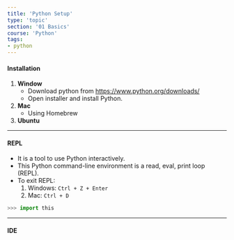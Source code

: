 ```yaml
---
title: 'Python Setup'
type: 'topic'
section: '01 Basics'
course: 'Python'
tags:
- python
---
```

#### Installation
1. **Window**
    - Download python from https://www.python.org/downloads/
    - Open installer and install Python.
2. **Mac**
    - Using Homebrew
3. **Ubuntu**

---
#### REPL
- It is a tool to use Python interactively.
- This Python command-line environment is a read, eval, print loop (REPL).
- To exit REPL:
  1. Windows: `Ctrl + Z + Enter`
  2. Mac: `Ctrl + D`

```python
>>> import this
```

---
#### IDE





